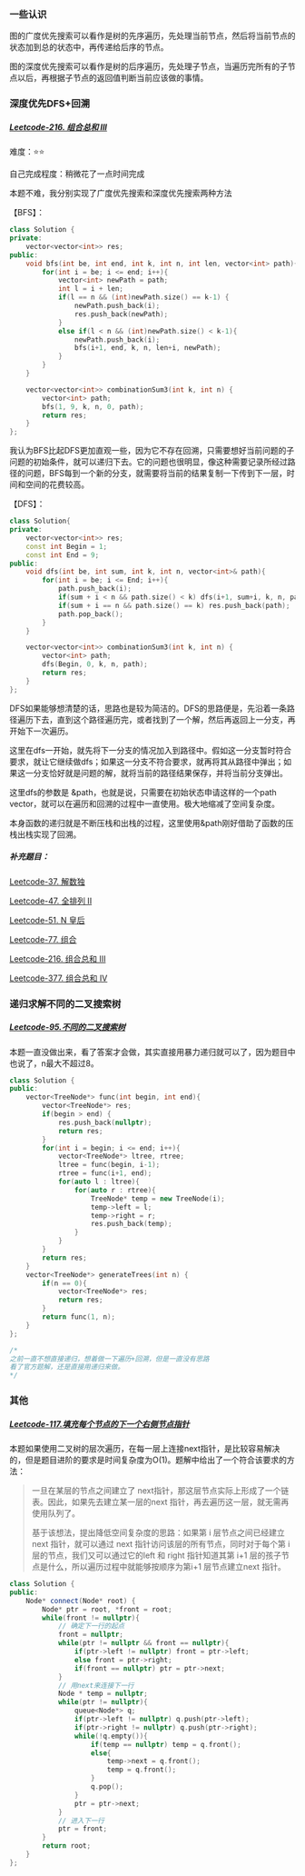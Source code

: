 ### 一些认识

图的广度优先搜索可以看作是树的先序遍历，先处理当前节点，然后将当前节点的状态加到总的状态中，再传递给后序的节点。

图的深度优先搜索可以看作是树的后序遍历，先处理子节点，当遍历完所有的子节点以后，再根据子节点的返回值判断当前应该做的事情。

### 深度优先DFS+回溯

##### [Leetcode-216. 组合总和 III](https://leetcode-cn.com/problems/combination-sum-iii/submissions/)

难度：⭐⭐

自己完成程度：稍微花了一点时间完成

本题不难，我分别实现了广度优先搜索和深度优先搜索两种方法

【BFS】：

```c++
class Solution {
private:
    vector<vector<int>> res;
public:
    void bfs(int be, int end, int k, int n, int len, vector<int> path){
        for(int i = be; i <= end; i++){
            vector<int> newPath = path;
            int l = i + len;
            if(l == n && (int)newPath.size() == k-1) {
                newPath.push_back(i);
                res.push_back(newPath);
            }
            else if(l < n && (int)newPath.size() < k-1){
                newPath.push_back(i);
                bfs(i+1, end, k, n, len+i, newPath);
            }
        }
    }

    vector<vector<int>> combinationSum3(int k, int n) {
        vector<int> path;
        bfs(1, 9, k, n, 0, path);
        return res;
    }
};
```

我认为BFS比起DFS更加直观一些，因为它不存在回溯，只需要想好当前问题的子问题的初始条件，就可以递归下去。它的问题也很明显，像这种需要记录所经过路径的问题，BFS每到一个新的分支，就需要将当前的结果复制一下传到下一层，时间和空间的花费较高。

【DFS】：

```c++
class Solution{
private:
    vector<vector<int>> res;
    const int Begin = 1;
    const int End = 9;
public:
    void dfs(int be, int sum, int k, int n, vector<int>& path){
        for(int i = be; i <= End; i++){
            path.push_back(i);
            if(sum + i < n && path.size() < k) dfs(i+1, sum+i, k, n, path);
            if(sum + i == n && path.size() == k) res.push_back(path);
            path.pop_back();
        }
    }

    vector<vector<int>> combinationSum3(int k, int n) {
        vector<int> path;
        dfs(Begin, 0, k, n, path);
        return res;
    }
};
```

DFS如果能够想清楚的话，思路也是较为简洁的。DFS的思路便是，先沿着一条路径遍历下去，直到这个路径遍历完，或者找到了一个解，然后再返回上一分支，再开始下一次遍历。

这里在dfs一开始，就先将下一分支的情况加入到路径中。假如这一分支暂时符合要求，就让它继续做dfs；如果这一分支不符合要求，就再将其从路径中弹出；如果这一分支恰好就是问题的解，就将当前的路径结果保存，并将当前分支弹出。

这里dfs的参数是 &path，也就是说，只需要在初始状态申请这样的一个path vector，就可以在遍历和回溯的过程中一直使用。极大地缩减了空间复杂度。

本身函数的递归就是不断压栈和出栈的过程，这里使用&path刚好借助了函数的压栈出栈实现了回溯。

##### 补充题目：

[Leetcode-37. 解数独 ](https://leetcode-cn.com/problems/sudoku-solver)

[Leetcode-47. 全排列 II ](https://leetcode-cn.com/problems/permutations-ii/)

[Leetcode-51. N 皇后 ](https://leetcode-cn.com/problems/n-queens/)

[Leetcode-77. 组合 ](https://leetcode-cn.com/problems/combinations/)

[Leetcode-216. 组合总和 III ](https://leetcode-cn.com/problems/combination-sum-iii/)

[Leetcode-377. 组合总和 Ⅳ ](https://leetcode-cn.com/problems/combination-sum-iv/)



### 递归求解不同的二叉搜索树

##### [Leetcode-95.不同的二叉搜索树](https://leetcode-cn.com/problems/unique-binary-search-trees-ii/)

本题一直没做出来，看了答案才会做，其实直接用暴力递归就可以了，因为题目中也说了，n最大不超过8。

```c++
class Solution {
public:
    vector<TreeNode*> func(int begin, int end){
        vector<TreeNode*> res;
        if(begin > end) {
            res.push_back(nullptr);
            return res;
        }
        for(int i = begin; i <= end; i++){
            vector<TreeNode*> ltree, rtree;
            ltree = func(begin, i-1);
            rtree = func(i+1, end);
            for(auto l : ltree){
                for(auto r : rtree){
                    TreeNode* temp = new TreeNode(i);
                    temp->left = l;
                    temp->right = r;
                    res.push_back(temp);
                }
            }
        }
        return res;
    }
    vector<TreeNode*> generateTrees(int n) {
        if(n == 0){
            vector<TreeNode*> res;
            return res;
        }
        return func(1, n);
    }
};

/*
之前一直不想直接递归，想着做一下遍历+回溯，但是一直没有思路
看了官方题解，还是直接用递归来做。
*/
```

### 其他

##### [Leetcode-117.填充每个节点的下一个右侧节点指针](https://leetcode-cn.com/problems/populating-next-right-pointers-in-each-node-ii/)

本题如果使用二叉树的层次遍历，在每一层上连接next指针，是比较容易解决的，但是题目进阶的要求是时间复杂度为O(1)。题解中给出了一个符合该要求的方法：

>一旦在某层的节点之间建立了 next指针，那这层节点实际上形成了一个链表。因此，如果先去建立某一层的next 指针，再去遍历这一层，就无需再使用队列了。
>
>基于该想法，提出降低空间复杂度的思路：如果第 i 层节点之间已经建立next 指针，就可以通过 next 指针访问该层的所有节点，同时对于每个第 i 层的节点，我们又可以通过它的left 和 right 指针知道其第 i+1 层的孩子节点是什么，所以遍历过程中就能够按顺序为第i+1 层节点建立next 指针。
>

```c++
class Solution {
public:
    Node* connect(Node* root) {
        Node* ptr = root, *front = root;
        while(front != nullptr){
            // 确定下一行的起点
            front = nullptr;
            while(ptr != nullptr && front == nullptr){
                if(ptr->left != nullptr) front = ptr->left;
                else front = ptr->right;
                if(front == nullptr) ptr = ptr->next;
            } 
            // 用next来连接下一行
            Node * temp = nullptr;
            while(ptr != nullptr){
                queue<Node*> q;
                if(ptr->left != nullptr) q.push(ptr->left);
                if(ptr->right != nullptr) q.push(ptr->right);
                while(!q.empty()){
                    if(temp == nullptr) temp = q.front();
                    else{
                        temp->next = q.front();
                        temp = q.front();
                    }
                    q.pop();
                }
                ptr = ptr->next;
            }
            // 进入下一行
            ptr = front;
        }
        return root;
    }
};
```

